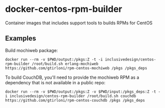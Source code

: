 # docker-centos-rpm-builder
Container images that includes support tools to builds RPMs for CentOS

## Examples

Build mochiweb package:

    docker run --rm -v $PWD/output:/pkgs:Z -t -i inclusivedesign/centos-rpm-builder /root/build.sh erlang-mochiweb https://github.com/gtirloni/rpm-centos-mochiweb /pkgs /pkgs_deps

To build CouchDB, you'll need to provide the mochiweb RPM as a dependency that is not available in a public repo:

    docker run --rm -v $PWD/output:/pkgs:Z -v $PWD/input:/pkgs_deps:Z -t -i inclusivedesign/centos-rpm-builder /root/build.sh couchdb https://github.com/gtirloni/rpm-centos-couchdb /pkgs /pkgs_deps
